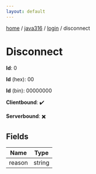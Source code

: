 ```yaml
---
layout: default
---
```


[home](/)  /  [java316](/protocol/java316)  /  [login](/protocol/java316/login)  /  disconnect

# Disconnect

**Id**: 0

**Id** (hex): 00

**Id** (bin): 00000000

**Clientbound**: ✔️

**Serverbound**: ✖️

## Fields

Name | Type
---|---
reason | string

